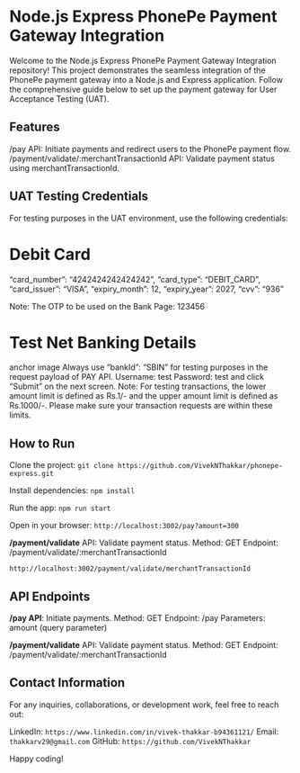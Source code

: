 # Node.js Express PhonePe Payment Gateway Integration

Welcome to the Node.js Express PhonePe Payment Gateway Integration repository! This project demonstrates the seamless integration of the PhonePe payment gateway into a Node.js and Express application. Follow the comprehensive guide below to set up the payment gateway for User Acceptance Testing (UAT).

## Features

/pay API: Initiate payments and redirect users to the PhonePe payment flow.
/payment/validate/:merchantTransactionId API: Validate payment status using merchantTransactionId.

## UAT Testing Credentials

For testing purposes in the UAT environment, use the following credentials:

# Debit Card

“card_number”: “4242424242424242”,
“card_type”: “DEBIT_CARD”,
“card_issuer”: “VISA”,
“expiry_month”: 12,
“expiry_year”: 2027,
“cvv”: “936”

Note: The OTP to be used on the Bank Page: 123456

# Test Net Banking Details

anchor image
Always use “bankId”: “SBIN” for testing purposes in the request payload of PAY API.
Username: test
Password: test
and click “Submit” on the next screen.
Note: For testing transactions, the lower amount limit is defined as Rs.1/- and the upper amount limit is defined as Rs.1000/-. Please make sure your transaction requests are within these limits.

## How to Run

Clone the project:
`git clone https://github.com/VivekNThakkar/phonepe-express.git`

Install dependencies:
`npm install`

Run the app:
`npm run start`

Open in your browser:
`http://localhost:3002/pay?amount=300`

**/payment/validate** API: Validate payment status.
Method: GET
Endpoint: /payment/validate/:merchantTransactionId

`http://localhost:3002/payment/validate/merchantTransactionId`

## API Endpoints
**/pay API**: Initiate payments.
Method: GET
Endpoint: /pay
Parameters: amount (query parameter)

**/payment/validate** API: Validate payment status.
Method: GET
Endpoint: /payment/validate/:merchantTransactionId


## Contact Information
For any inquiries, collaborations, or development work, feel free to reach out:

LinkedIn: `https://www.linkedin.com/in/vivek-thakkar-b94361121/`
Email: `thakkarv29@gmail.com`
GitHub: `https://github.com/VivekNThakkar`

Happy coding!